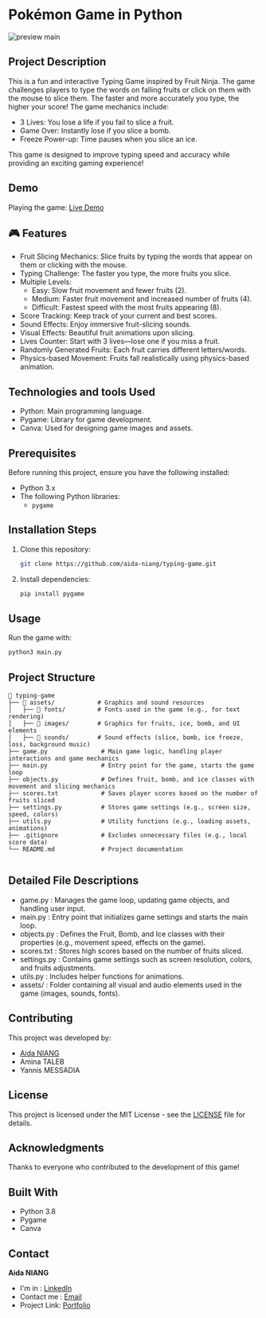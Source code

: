 # Pokémon Game in Python

![preview main](./frame_2.png)

## Project Description

This is a fun and interactive Typing Game inspired by Fruit Ninja. The game challenges players to type the words on falling fruits or click on them with the mouse to slice them. The faster and more accurately you type, the higher your score!
The game mechanics include:
- 3 Lives: You lose a life if you fail to slice a fruit.
- Game Over: Instantly lose if you slice a bomb.
- Freeze Power-up: Time pauses when you slice an ice.

This game is designed to improve typing speed and accuracy while providing an exciting gaming experience!

## Demo

Playing the game: [Live Demo](https://www.youtube.com/watch?v=XTXSr6LRkes)

## 🎮 Features

- Fruit Slicing Mechanics: Slice fruits by typing the words that appear on them or clicking with the mouse.
- Typing Challenge: The faster you type, the more fruits you slice.
- Multiple Levels:
  - Easy: Slow fruit movement and fewer fruits (2).
  - Medium: Faster fruit movement and increased number of fruits (4).
  - Difficult: Fastest speed with the most fruits appearing (8).
- Score Tracking: Keep track of your current and best scores.
- Sound Effects: Enjoy immersive fruit-slicing sounds.
- Visual Effects: Beautiful fruit animations upon slicing.
- Lives Counter: Start with 3 lives—lose one if you miss a fruit.
- Randomly Generated Fruits: Each fruit carries different letters/words.
- Physics-based Movement: Fruits fall realistically using physics-based animation.


## Technologies and tools Used

- Python: Main programming language.
- Pygame: Library for game development.
- Canva: Used for designing game images and assets.

## Prerequisites

Before running this project, ensure you have the following installed:

- Python 3.x
- The following Python libraries:
  - `pygame`

## Installation Steps

1. Clone this repository:
   ```bash
   git clone https://github.com/aida-niang/typing-game.git
   ```
2. Install dependencies:
   ```bash
   pip install pygame 
   ```

## Usage

Run the game with:
```bash
python3 main.py
```

## Project Structure

```
📂 typing-game  
├── 📁 assets/            # Graphics and sound resources  
│   ├── 📁 fonts/         # Fonts used in the game (e.g., for text rendering)  
│   ├── 📁 images/        # Graphics for fruits, ice, bomb, and UI elements  
│   ├── 📁 sounds/        # Sound effects (slice, bomb, ice freeze, loss, background music)  
├── game.py               # Main game logic, handling player interactions and game mechanics  
├── main.py               # Entry point for the game, starts the game loop  
├── objects.py            # Defines fruit, bomb, and ice classes with movement and slicing mechanics  
├── scores.txt            # Saves player scores based on the number of fruits sliced  
├── settings.py           # Stores game settings (e.g., screen size, speed, colors)  
├── utils.py              # Utility functions (e.g., loading assets, animations)  
├── .gitignore            # Excludes unnecessary files (e.g., local score data)  
└── README.md             # Project documentation  


```

## Detailed File Descriptions
- game.py : Manages the game loop, updating game objects, and handling user input.
- main.py : Entry point that initializes game settings and starts the main loop.
- objects.py : Defines the Fruit, Bomb, and Ice classes with their properties (e.g., movement speed, effects on the game).
- scores.txt : Stores high scores based on the number of fruits sliced.
- settings.py : Contains game settings such as screen resolution, colors, and fruits adjustments.
- utils.py : Includes helper functions for animations.
- assets/ : Folder containing all visual and audio elements used in the game (images, sounds, fonts).

## Contributing

This project was developed by:
- [Aida NIANG](https://github.com/aida-niang/)
- Amina TALEB
- Yannis MESSADIA

## License

This project is licensed under the MIT License - see the [LICENSE](LICENSE) file for details.

## Acknowledgments

Thanks to everyone who contributed to the development of this game!

## Built With

- Python 3.8
- Pygame
- Canva

## Contact

**Aida NIANG** 
- I'm in : [LinkedIn](https://linkedin.com/in/aidabenhamathniang)
- Contact me : [Email](mailto:aidam.niang@gmail.com  )
- Project Link: [Portfolio](https://aida-niang.students-laplateforme.io)

